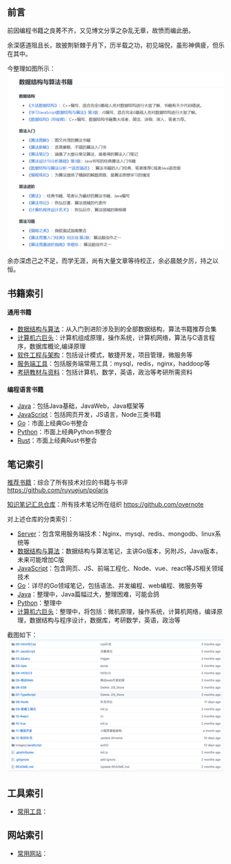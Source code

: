 ## 前言

前因编程书籍之良莠不齐，又见博文分享之杂乱无章，故愤而编此册。  

余深感道阻且长，故披荆斩棘于月下，历半载之功，初见端倪，虽形神俱疲，但乐在其中。   

今整理如图所示： 
![](./images/book.png)

余亦深虑己之不足，而学无涯，尚有大量文章等待校正，余必晨兢夕厉，持之以恒。  

## 书籍索引

#### 通用书籍

- [数据结构与算法](https://github.com/ruyuejun/polaris/blob/master/currency/algorithm.md)：从入门到进阶涉及到的全部数据结构，算法书籍推荐合集
- [计算机六巨头](https://github.com/ruyuejun/polaris/blob/master/currency/sixg.md)：计算机组成原理，操作系统，计算机网络，算法与C语言程序，数据库概论,编译原理
- [软件工程与架构](https://github.com/ruyuejun/polaris/blob/master/currency/project.md)：包括设计模式，敏捷开发，项目管理，微服务等
- [服务端工具](https://github.com/ruyuejun/polaris/blob/master/currency/server.md)：包括服务端常用工具：mysql，redis，nginx，haddoop等
- [考研教材与资料](https://github.com/ruyuejun/polaris/blob/master/currency/postgraduate.md)：包括计算机，数学，英语，政治等考研所需资料

#### 编程语言书籍

- [Java](https://github.com/ruyuejun/polaris/blob/master/language/java.md)：包括Java基础，JavaWeb，Java框架等
- [JavaScript](https://github.com/ruyuejun/polaris/blob/master/language/javascript.md)：包括网页开发，JS语言，Node三类书籍
- [Go](https://github.com/ruyuejun/polaris/blob/master/language/golang.md)：市面上经典Go书整合
- [Python](https://github.com/ruyuejun/polaris/blob/master/language/python.md)：市面上经典Python书整合
- [Rust](https://github.com/ruyuejun/polaris/blob/master/language/rust.md)：市面上经典Rust书整合

## 笔记索引

[推荐书籍](https://github.com/ruyuejun/polaris)：综合了所有技术对应的书籍与书评 https://github.com/ruyuejun/polaris  

[知识笔记汇总仓库](https://github.com/overnote)：所有技术笔记所在组织 https://github.com/overnote   

对上述仓库的分类索引：  
- [Server](https://github.com/overnote/server)：包含常用服务端技术：Nginx、mysql、redis、mongodb、linux系统等
- [数据结构与算法](https://github.com/overnote/algorithm)：数据结构与算法笔记，主讲Go版本，另附JS，Java版本，未来可能增加C版
- [JavaScript](https://github.com/overnote/javascript)：包含网页、JS、前端工程化、Node、vue、react等JS相关领域技术
- [Go](https://github.com/overnote/golang)：详尽的Go领域笔记，包括语法、并发编程、web编程、微服务等
- [Java](https://github.com/overnote/java)：整理中，Java篇幅过大，整理困难，可能会鸽
- [Python](https://github.com/overnote/python)：整理中
- [计算机六巨头](https://github.com/overnote/sixg)：整理中，将包括：微机原理，操作系统，计算机网络，编译原理，数据结构与程序设计，数据库，考研数学，英语，政治等

截图如下：
![](./images/note.png)

## 工具索引

- [常用工具](https://github.com/ruyuejun/polaris/blob/master/toolsite/tools.md)：

## 网站索引

- [常用网站](https://github.com/ruyuejun/polaris/blob/master/toolsite/sites.md)：
